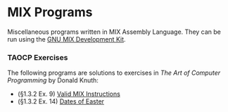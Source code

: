 # MIX Programs

Miscellaneous programs written in MIX Assembly Language. They can be run using the [GNU MIX Development Kit](https://www.gnu.org/software/mdk/).

### TAOCP Exercises
The following programs are solutions to exercises in _The Art of Computer Programming_ by Donald Knuth:

+ (§1.3.2 Ex. 9) [Valid MIX Instructions](good_inst.mixal)
+ (§1.3.2 Ex. 14) [Dates of Easter](easter.mixal)
